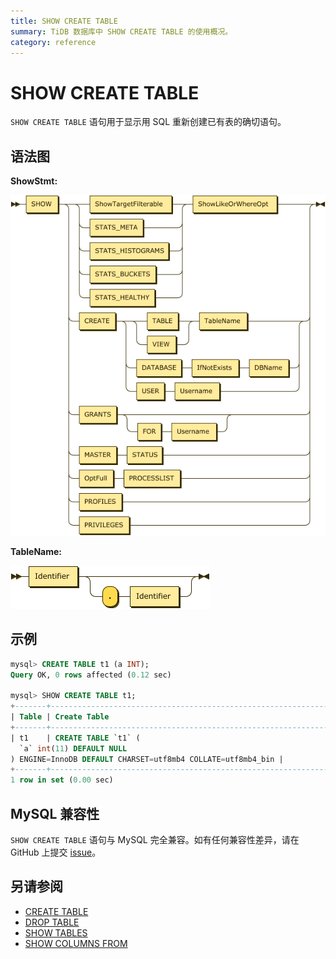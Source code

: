 ```yaml
---
title: SHOW CREATE TABLE
summary: TiDB 数据库中 SHOW CREATE TABLE 的使用概况。
category: reference
---
```


# SHOW CREATE TABLE

`SHOW CREATE TABLE` 语句用于显示用 SQL 重新创建已有表的确切语句。

## 语法图

**ShowStmt:**

![ShowStmt](/media/sqlgram/ShowStmt.png)

**TableName:**

![TableName](/media/sqlgram/TableName.png)

## 示例

```sql
mysql> CREATE TABLE t1 (a INT);
Query OK, 0 rows affected (0.12 sec)

mysql> SHOW CREATE TABLE t1;
+-------+------------------------------------------------------------------------------------------------------------+
| Table | Create Table                                                                                               |
+-------+------------------------------------------------------------------------------------------------------------+
| t1    | CREATE TABLE `t1` (
  `a` int(11) DEFAULT NULL
) ENGINE=InnoDB DEFAULT CHARSET=utf8mb4 COLLATE=utf8mb4_bin |
+-------+------------------------------------------------------------------------------------------------------------+
1 row in set (0.00 sec)
```

## MySQL 兼容性

`SHOW CREATE TABLE` 语句与 MySQL 完全兼容。如有任何兼容性差异，请在 GitHub 上提交 [issue](dev/report-issue.md)。

## 另请参阅

* [CREATE TABLE](dev/reference/sql/statements/create-table.md)
* [DROP TABLE](dev/reference/sql/statements/drop-table.md)
* [SHOW TABLES](dev/reference/sql/statements/show-tables.md)
* [SHOW COLUMNS FROM](dev/reference/sql/statements/show-columns-from.md)
